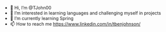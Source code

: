 - 👋 Hi, I’m @TJohn00
- 👀 I’m interested in learning languages and challenging myself in projects
- 🌱 I’m currently learning Spring
- 📫 How to reach me https://www.linkedin.com/in/tbenjohnson/

<!---
TJohn00/TJohn00 is a ✨ special ✨ repository because its `README.md` (this file) appears on your GitHub profile.
You can click the Preview link to take a look at your changes.
--->
